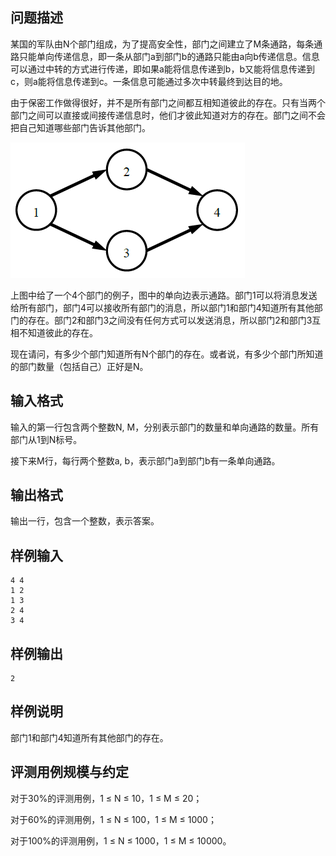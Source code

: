 ## 问题描述



某国的军队由N个部门组成，为了提高安全性，部门之间建立了M条通路，每条通路只能单向传递信息，即一条从部门a到部门b的通路只能由a向b传递信息。信息可以通过中转的方式进行传递，即如果a能将信息传递到b，b又能将信息传递到c，则a能将信息传递到c。一条信息可能通过多次中转最终到达目的地。

由于保密工作做得很好，并不是所有部门之间都互相知道彼此的存在。只有当两个部门之间可以直接或间接传递信息时，他们才彼此知道对方的存在。部门之间不会把自己知道哪些部门告诉其他部门。

<img src="attachments/201709-4-1.png" alt="" height="217" width="375" />

上图中给了一个4个部门的例子，图中的单向边表示通路。部门1可以将消息发送给所有部门，部门4可以接收所有部门的消息，所以部门1和部门4知道所有其他部门的存在。部门2和部门3之间没有任何方式可以发送消息，所以部门2和部门3互相不知道彼此的存在。

现在请问，有多少个部门知道所有N个部门的存在。或者说，有多少个部门所知道的部门数量（包括自己）正好是N。



## 输入格式



输入的第一行包含两个整数N, M，分别表示部门的数量和单向通路的数量。所有部门从1到N标号。

接下来M行，每行两个整数a, b，表示部门a到部门b有一条单向通路。



## 输出格式



输出一行，包含一个整数，表示答案。



## 样例输入
```
4 4
1 2
1 3
2 4
3 4
```
## 样例输出
```
2
```
## 样例说明

部门1和部门4知道所有其他部门的存在。

## 评测用例规模与约定

对于30%的评测用例，1 &le; N &le; 10，1 &le; M &le; 20；

对于60%的评测用例，1 &le; N &le; 100，1 &le; M &le; 1000；

对于100%的评测用例，1 &le; N &le; 1000，1 &le; M &le; 10000。